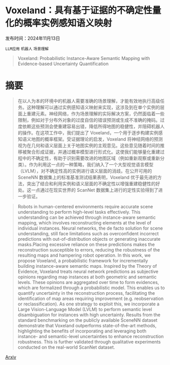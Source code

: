 # Voxeland：具有基于证据的不确定性量化的概率实例感知语义映射

发布时间：2024年11月13日

`LLM应用` `机器人` `场景理解`

> Voxeland: Probabilistic Instance-Aware Semantic Mapping with Evidence-based Uncertainty Quantification

# 摘要

> 在以人为本的环境中的机器人需要准确的场景理解，才能有效地执行高级任务。这种理解可以通过实例感知语义映射来实现，这涉及到在单个实例的层面上重建元素。神经网络，作为场景理解的实际解决方案，仍然面临着一些限制，例如对于分布外对象的过度自信的错误预测或生成不准确的掩码。过度依赖这些预测会使重建容易出错，降低所得地图的稳健性，并阻碍机器人的操作。在这项工作中，我们提出了 Voxeland，一个用于逐步构建实例感知语义地图的概率框架。受证据理论的启发，Voxeland 将神经网络的预测视为在几何和语义层面上关于地图实例的主观意见。这些意见随着时间的推移被聚合形成证据，并通过概率模型进行形式化。这使我们能够量化重建过程中的不确定性，有助于识别需要改进的地图区域（例如重新观察或重新分类）。作为利用这一点的一种策略，我们纳入了一个大型视觉语言模型（LVLM），对不确定性高的实例进行语义层面的消歧。在公开可用的 SceneNN 数据集上的标准基准测试结果表明，Voxeland 优于最先进的方法，突出了结合和利用实例和语义层面的不确定性以增强重建稳健性的好处。这一点通过在现实世界的 ScanNet 数据集上进行的定性实验得到了进一步验证。

> Robots in human-centered environments require accurate scene understanding to perform high-level tasks effectively. This understanding can be achieved through instance-aware semantic mapping, which involves reconstructing elements at the level of individual instances. Neural networks, the de facto solution for scene understanding, still face limitations such as overconfident incorrect predictions with out-of-distribution objects or generating inaccurate masks.Placing excessive reliance on these predictions makes the reconstruction susceptible to errors, reducing the robustness of the resulting maps and hampering robot operation. In this work, we propose Voxeland, a probabilistic framework for incrementally building instance-aware semantic maps. Inspired by the Theory of Evidence, Voxeland treats neural network predictions as subjective opinions regarding map instances at both geometric and semantic levels. These opinions are aggregated over time to form evidences, which are formalized through a probabilistic model. This enables us to quantify uncertainty in the reconstruction process, facilitating the identification of map areas requiring improvement (e.g. reobservation or reclassification). As one strategy to exploit this, we incorporate a Large Vision-Language Model (LVLM) to perform semantic level disambiguation for instances with high uncertainty. Results from the standard benchmarking on the publicly available SceneNN dataset demonstrate that Voxeland outperforms state-of-the-art methods, highlighting the benefits of incorporating and leveraging both instance- and semantic-level uncertainties to enhance reconstruction robustness. This is further validated through qualitative experiments conducted on the real-world ScanNet dataset.

[Arxiv](https://arxiv.org/abs/2411.08727)